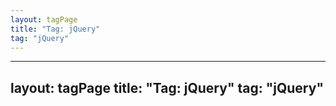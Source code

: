 ```yaml
---
layout: tagPage
title: "Tag: jQuery"
tag: "jQuery"
---
```

---
layout: tagPage
title: "Tag: jQuery"
tag: "jQuery"
---
